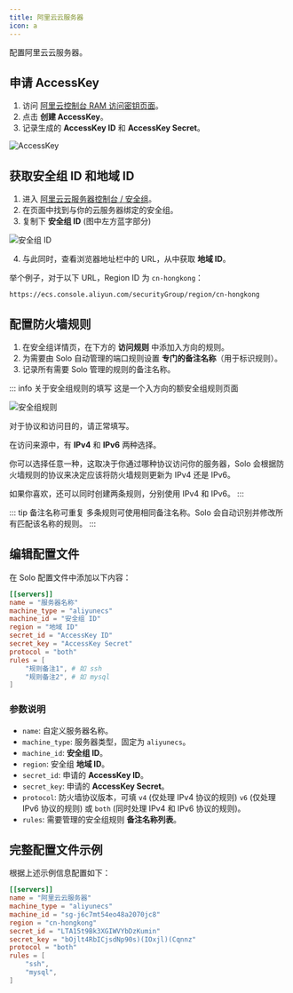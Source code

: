 ```yaml
---
title: 阿里云云服务器
icon: a
---
```


配置阿里云云服务器。

## 申请 AccessKey
1. 访问 [阿里云控制台 RAM 访问密钥页面](https://ram.console.aliyun.com/profile/access-keys)。
2. 点击 **创建 AccessKey**。
3. 记录生成的 **AccessKey ID** 和 **AccessKey Secret**。

![AccessKey](/assets/guide/config/server/aliyun/accesskey.webp)

## 获取安全组 ID 和地域 ID
1. 进入 [阿里云云服务器控制台 / 安全组](https://ecs.console.aliyun.com/securityGroup/)。
2. 在页面中找到与你的云服务器绑定的安全组。
3. 复制下 **安全组 ID** (图中左方蓝字部分)

![安全组 ID](/assets/guide/config/server/aliyun/securitygroupid.webp)

4. 与此同时，查看浏览器地址栏中的 URL，从中获取 **地域 ID**。

举个例子，对于以下 URL，Region ID 为 `cn-hongkong`：

`https://ecs.console.aliyun.com/securityGroup/region/cn-hongkong`

## 配置防火墙规则
1. 在安全组详情页，在下方的 **访问规则** 中添加入方向的规则。
2. 为需要由 Solo 自动管理的端口规则设置 **专门的备注名称**（用于标识规则）。
3. 记录所有需要 Solo 管理的规则的备注名称。

::: info 关于安全组规则的填写
这是一个入方向的额安全组规则页面

![安全组规则](/assets/guide/config/server/aliyun/securitygrouprules.webp)

对于协议和访问目的，请正常填写。

在访问来源中，有 **IPv4** 和 **IPv6** 两种选择。

你可以选择任意一种，这取决于你通过哪种协议访问你的服务器，Solo 会根据防火墙规则的协议来决定应该将防火墙规则更新为 IPv4 还是 IPv6。

如果你喜欢，还可以同时创建两条规则，分别使用 IPv4 和 IPv6。
:::

::: tip 备注名称可重复
多条规则可使用相同备注名称。Solo 会自动识别并修改所有匹配该名称的规则。
:::

## 编辑配置文件
在 Solo 配置文件中添加以下内容：

```toml
[[servers]]
name = "服务器名称"
machine_type = "aliyunecs" 
machine_id = "安全组 ID"
region = "地域 ID"
secret_id = "AccessKey ID"
secret_key = "AccessKey Secret"
protocol = "both"
rules = [
    "规则备注1", # 如 ssh
    "规则备注2", # 如 mysql
]
```

### 参数说明
* `name`: 自定义服务器名称。
* `machine_type`: 服务器类型，固定为 `aliyunecs`。
* `machine_id`: **安全组 ID**。
* `region`: 安全组 **地域 ID**。
* `secret_id`: 申请的 **AccessKey ID**。
* `secret_key`: 申请的 **AccessKey Secret**。
* `protocol`: 防火墙协议版本，可填 `v4` (仅处理 IPv4 协议的规则) `v6` (仅处理 IPv6 协议的规则) 或 `both` (同时处理 IPv4 和 IPv6 协议的规则)。
* `rules`: 需要管理的安全组规则 **备注名称列表**。

## 完整配置文件示例
根据上述示例信息配置如下：

```toml
[[servers]]
name = "阿里云云服务器"
machine_type = "aliyunecs"
machine_id = "sg-j6c7mt54eo48a2070jc8"
region = "cn-hongkong"
secret_id = "LTA15t9Bk3XGIWVYbDzKumin"
secret_key = "bOjlt4RbICjsdNp90s)(IOxjl)(Cqnnz"
protocol = "both"
rules = [
    "ssh",
    "mysql",
]
```
